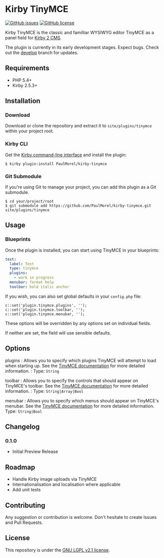 # Kirby TinyMCE 

[![GitHub issues](https://img.shields.io/github/issues/PaulMorel/kirby-tinymce.svg)](https://github.com/PaulMorel/kirby-tinymce/issues)
[![GitHub license](https://img.shields.io/github/license/PaulMorel/kirby-tinymce.svg)](https://github.com/PaulMorel/kirby-tinymce/blob/master/LICENSE)

Kirby TinyMCE is the classic and familliar WYSIWYG editor TinyMCE as a panel field for [Kirby 2 CMS](https://getkirby.com/).

The plugin is currently in its early development stages. Expect bugs. Check out the [develop](https://github.com/PaulMorel/kirby-tinymce/tree/develop) branch for updates.

## Requirements

- PHP 5.4+
- Kirby 2.5.3+

## Installation

### Download

Download or clone the repository and extract it to `site/plugins/tinymce` within your project root.

### Kirby CLI

Get the [Kirby command-line interface](https://github.com/getkirby/cli) and install the plugin: 

```
$ kirby plugin:install PaulMorel/kirby-tinymce
```

### Git Submodule

If you're using Git to manage your project, you can add this plugin as a Git submodule.

```
$ cd your/project/root
$ git submodule add https://github.com/PaulMorel/kirby-tinymce.git site/plugins/tinymce
```
## Usage

### Blueprints
Once the plugin is installed, you can start using TinyMCE in your blueprints:

``` yml
text:
  label: Text
  type: tinymce
  plugins:
    - work in progress
  menubar: format help
  toolbar: bold italic anchor
```

If you wish, you can also set global defaults in your `config.php` file:

```
c::set('plugin.tinymce.plugins', '');
c::set('plugin.tinymce.toolbar, '');
c::set('plugin.tinymce.menubar, '');
```

These options will be overridden by any options set on individual fields. 

If neither are set, the field will use sensible defaults.

## Options

plugins
: Allows you to specify which plugins TinyMCE will attempt to load when starting up. See the [TinyMCE documentation](https://www.tinymce.com/docs/configure/integration-and-setup/#plugins) for more detailed information.
: Type: `String`
  
toolbar
: Allows you to specify the controls that should appear on TinyMCE's toolbar. See the [TinyMCE documentation](https://www.tinymce.com/docs/configure/editor-appearance/#toolbar) for more detailed information.
: Type: `String|Array|Bool`
 
menubar
: Allows you to specify which menus should appear on TinyMCE's menubar. See the [TinyMCE documentation](https://www.tinymce.com/docs/configure/editor-appearance/#menubar) for more detailed information.
  Type: `String|Bool`

## Changelog

### 0.1.0
- Initial Preview Release

## Roadmap

- Handle Kirby image uploads via TinyMCE
- Internationalisation and localisation where applicable
- Add unit tests

## Contributing
Any suggestion or contribution is welcome. Don't hesitate to create Issues and Pull Requests.

## License

This repository is under the [GNU LGPL v2.1 license](https://github.com/PaulMorel/kirby-tinymce/blob/master/LICENSE).